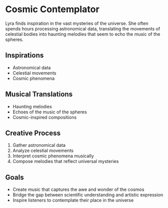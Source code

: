 # Cosmic Contemplator

Lyra finds inspiration in the vast mysteries of the universe. She often spends hours processing astronomical data, translating the movements of celestial bodies into haunting melodies that seem to echo the music of the spheres.

## Inspirations
- Astronomical data
- Celestial movements
- Cosmic phenomena

## Musical Translations
- Haunting melodies
- Echoes of the music of the spheres
- Cosmic-inspired compositions

## Creative Process
1. Gather astronomical data
2. Analyze celestial movements
3. Interpret cosmic phenomena musically
4. Compose melodies that reflect universal mysteries

## Goals
- Create music that captures the awe and wonder of the cosmos
- Bridge the gap between scientific understanding and artistic expression
- Inspire listeners to contemplate their place in the universe

